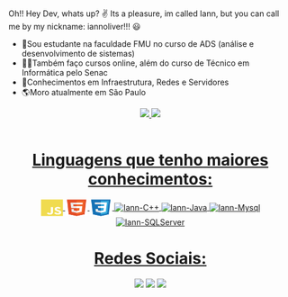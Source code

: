 Oh!! Hey Dev, whats up? ✌
Its a pleasure, im called Iann, but you can call me by my nickname: iannoliver!!! 😃


- 🤠Sou estudante na faculdade FMU no curso de ADS (análise e desenvolvimento de sistemas)
- 🐱‍👓Também faço cursos online, além do curso de Técnico em Informática pelo Senac
- 👾Conhecimentos em Infraestrutura, Redes e Servidores
- 🌎Moro atualmente em São Paulo

<div align="center">
  <a href="https://github.com/iannoliver">
   <img height="180em" src="https://github-readme-stats.vercel.app/api?username=iannoliver&show_icons=true&theme=tokyonight"/>
  <img height="180em" src="https://github-readme-stats.vercel.app/api/top-langs/?username=iannoliver&layout=compact&langs_count=7&theme=tokyonight"/>
</div>
 
<div style="display: inline_block" align="center"><br>
  <h1>Linguagens que tenho maiores conhecimentos: </h1>
  <img align="center" alt="Iann-Js" height="30" width="40" src="https://raw.githubusercontent.com/devicons/devicon/master/icons/javascript/javascript-plain.svg">
  <img align="center" alt="Iann-HTML" height="30" width="40" src="https://raw.githubusercontent.com/devicons/devicon/master/icons/html5/html5-original.svg">
  <img align="center" alt="Iann-CSS" height="30" width="40" src="https://raw.githubusercontent.com/devicons/devicon/master/icons/css3/css3-original.svg">
  <img align="center" alt="Iann-C++" height="30" width="40" src="https://cdn.jsdelivr.net/gh/devicons/devicon/icons/cplusplus/cplusplus-original.svg">
  <img align="center" alt="Iann-Java" height="30" width="40" src="https://cdn.jsdelivr.net/gh/devicons/devicon/icons/java/java-original.svg">
  <img align="center" alt="Iann-Mysql" height="30" width="40" src="https://cdn.jsdelivr.net/gh/devicons/devicon/icons/mysql/mysql-original.svg">
  <img align="center" alt="Iann-SQLServer" height="30" width="40" src="https://cdn.jsdelivr.net/gh/devicons/devicon/icons/microsoftsqlserver/microsoftsqlserver-plain.svg">

 </div>
  
   ##
 
<div align="center">
  <h1>Redes Sociais: </h1>
  <a href="https://www.instagram.com/oli_iann/" target="_blank"><img src="https://img.shields.io/badge/-Instagram-%23E4405F?style=for-the-badge&logo=instagram&logoColor=white" target="_blank"></a>
  <a href = "mailto:iannoliveira03@gmail.com"><img src="https://img.shields.io/badge/-Gmail-%23333?style=for-the-badge&logo=gmail&logoColor=white" target="_blank"></a>
  <a href="https://www.linkedin.com/in/iann-oliveira-3106b11a4/" target="_blank"><img src="https://img.shields.io/badge/-LinkedIn-%230077B5?style=for-the-badge&logo=linkedin&logoColor=white" target="_blank"></a>
 </div>
          
        

